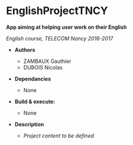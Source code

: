 # EnglishProjectTNCY

**App aiming at helping user work on their English**

*English course, TELECOM Nancy 2016-2017*

* **Authors**

  - ZAMBAUX Gauthier
  - DUBOIS Nicolas

* **Dependancies**

  - None

* **Build & execute:**

    - None

* **Description**

	* *Project content to be defined*

